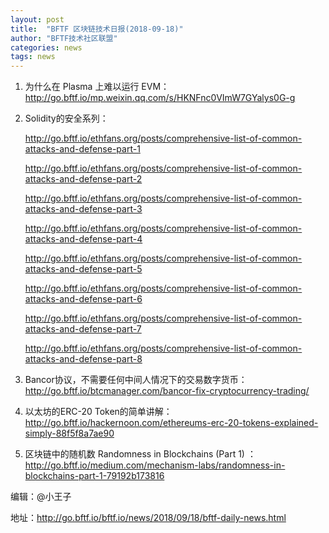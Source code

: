 ```yaml
---
layout: post
title:  "BFTF 区块链技术日报(2018-09-18)"
author: "BFTF技术社区联盟"
categories: news
tags: news
---
```


1. 为什么在 Plasma 上难以运行 EVM：<http://go.bftf.io/mp.weixin.qq.com/s/HKNFnc0VImW7GYalys0G-g>

2. Solidity的安全系列：

   <http://go.bftf.io/ethfans.org/posts/comprehensive-list-of-common-attacks-and-defense-part-1>

   <http://go.bftf.io/ethfans.org/posts/comprehensive-list-of-common-attacks-and-defense-part-2>

   <http://go.bftf.io/ethfans.org/posts/comprehensive-list-of-common-attacks-and-defense-part-3>

   <http://go.bftf.io/ethfans.org/posts/comprehensive-list-of-common-attacks-and-defense-part-4>

   <http://go.bftf.io/ethfans.org/posts/comprehensive-list-of-common-attacks-and-defense-part-5>

   <http://go.bftf.io/ethfans.org/posts/comprehensive-list-of-common-attacks-and-defense-part-6>

   <http://go.bftf.io/ethfans.org/posts/comprehensive-list-of-common-attacks-and-defense-part-7>

   <http://go.bftf.io/ethfans.org/posts/comprehensive-list-of-common-attacks-and-defense-part-8>

3. Bancor协议，不需要任何中间人情况下的交易数字货币：<http://go.bftf.io/btcmanager.com/bancor-fix-cryptocurrency-trading/>

4. 以太坊的ERC-20 Token的简单讲解：<http://go.bftf.io/hackernoon.com/ethereums-erc-20-tokens-explained-simply-88f5f8a7ae90>

5. 区块链中的随机数 Randomness in Blockchains (Part 1) ：<http://go.bftf.io/medium.com/mechanism-labs/randomness-in-blockchains-part-1-79192b173816>



编辑：@小王子

地址：<http://go.bftf.io/bftf.io/news/2018/09/18/bftf-daily-news.html>
